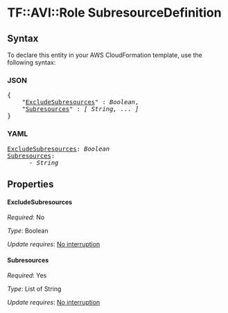 # TF::AVI::Role SubresourceDefinition

## Syntax

To declare this entity in your AWS CloudFormation template, use the following syntax:

### JSON

<pre>
{
    "<a href="#excludesubresources" title="ExcludeSubresources">ExcludeSubresources</a>" : <i>Boolean</i>,
    "<a href="#subresources" title="Subresources">Subresources</a>" : <i>[ String, ... ]</i>
}
</pre>

### YAML

<pre>
<a href="#excludesubresources" title="ExcludeSubresources">ExcludeSubresources</a>: <i>Boolean</i>
<a href="#subresources" title="Subresources">Subresources</a>: <i>
      - String</i>
</pre>

## Properties

#### ExcludeSubresources

_Required_: No

_Type_: Boolean

_Update requires_: [No interruption](https://docs.aws.amazon.com/AWSCloudFormation/latest/UserGuide/using-cfn-updating-stacks-update-behaviors.html#update-no-interrupt)

#### Subresources

_Required_: Yes

_Type_: List of String

_Update requires_: [No interruption](https://docs.aws.amazon.com/AWSCloudFormation/latest/UserGuide/using-cfn-updating-stacks-update-behaviors.html#update-no-interrupt)

